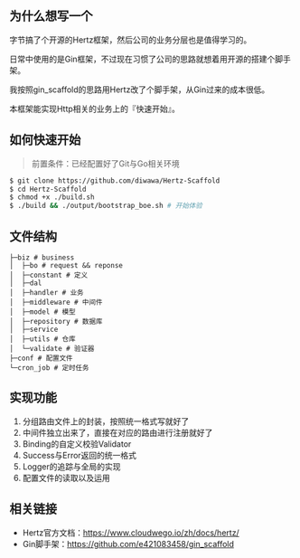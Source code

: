 ## 为什么想写一个

字节搞了个开源的Hertz框架，然后公司的业务分层也是值得学习的。

日常中使用的是Gin框架，不过现在习惯了公司的思路就想着用开源的搭建个脚手架。

我按照gin_scaffold的思路用Hertz改了个脚手架，从Gin过来的成本很低。

本框架能实现Http相关的业务上的『快速开始』。

## 如何快速开始
> 前置条件：已经配置好了Git与Go相关环境
```bash
$ git clone https://github.com/diwawa/Hertz-Scaffold
$ cd Hertz-Scaffold
$ chmod +x ./build.sh
$ ./build && ./output/bootstrap_boe.sh # 开始体验
```

## 文件结构

```
├─biz # business
│  ├─bo # request && reponse 
│  ├─constant # 定义
│  ├─dal
│  ├─handler # 业务
│  ├─middleware # 中间件 
│  ├─model # 模型
│  ├─repository # 数据库
│  ├─service
│  ├─utils # 仓库
│  └─validate # 验证器
├─conf # 配置文件
└─cron_job # 定时任务
```

## 实现功能

1. 分组路由文件上的封装，按照统一格式写就好了
2. 中间件独立出来了，直接在对应的路由进行注册就好了
3. Binding的自定义校验Validator
4. Success与Error返回的统一格式
5. Logger的追踪与全局的实现
6. 配置文件的读取以及运用

## 相关链接

- Hertz官方文档：https://www.cloudwego.io/zh/docs/hertz/
- Gin脚手架：https://github.com/e421083458/gin_scaffold
